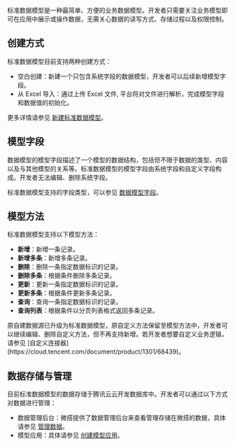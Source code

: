 标准数据模型是一种最简单、方便的业务数据模型。开发者只需要关注业务模型即可在应用中展示或操作数据，无需关心数据的读写方式、存储过程以及权限控制。

## 创建方式

标准数据模型目前支持两种创建方式：
- 空白创建：新建一个只包含系统字段的数据模型，开发者可以后续新增模型字段。
- 从 Excel 导入：通过上传 Excel 文件, 平台将对文件进行解析，完成模型字段和数据值的初始化。

更多详情请参见 [新建标准数据模型](https://cloud.tencent.com/document/product/1301/68452)。

## 模型字段

数据模型的模型字段描述了一个模型的数据结构，包括但不限于数据的类型、内容以及与其他模型的关系等。标准数据模型的模型字段由系统字段和自定义字段构成。开发者无法编辑、删除系统字段。

标准数据模型支持的字段类型，可以参见 [数据模型字段](https://cloud.tencent.com/document/product/1301/70519)。

## 模型方法

标准数据模型支持以下模型方法：
- **新增**：新增一条记录。
- **新增多条**：新增多条记录。
- **删除**：删除一条指定数据标识的记录。
- **删除多条**：根据条件删除多条记录。
- **更新**：更新一条指定数据标识的记录。
- **更新多条**：根据条件更新多条记录。
- **查询**：查询一条指定数据标识的记录。
- **查询列表**：根据条件以分页列表格式返回多条记录。

<dx-alert infotype="notice" title="注意">
原自建数据源已升级为标准数据模型，原自定义方法保留至模型方法中，开发者可以继续编辑、删除自定义方法，但不再支持新增。若开发者想要自定义业务逻辑，请参见 [自定义连接器](https://cloud.tencent.com/document/product/1301/68439)。
</dx-alert>

## 数据存储与管理

目前标准数据模型的数据存储于腾讯云云开发数据库中。开发者可以通过以下方式对数据进行管理：

- 数据管理后台：微搭提供了数据管理后台来查看管理存储在微搭的数据，具体请参见 [管理数据](https://cloud.tencent.com/document/product/1301/66271)。
- 模型应用：具体请参见 [创建模型应用](https://cloud.tencent.com/document/product/1301/67252)。
